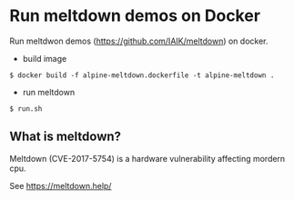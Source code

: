 # Run meltdown demos on Docker

Run meltdwon demos (https://github.com/IAIK/meltdown) on docker.

* build image

```
$ docker build -f alpine-meltdown.dockerfile -t alpine-meltdown .
```

* run meltdown

```
$ run.sh
```

## What is meltdown?

Meltdown (CVE-2017-5754) is a hardware vulnerability affecting mordern cpu.

See https://meltdown.help/

